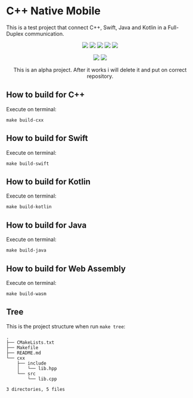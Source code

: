 # C++ Native Mobile

This is a test project that connect C++, Swift, Java and Kotlin in a Full-Duplex communication.

<p align="center">
    <a href="https://github.com/paulocoutinhox/cpp-native-mobile/actions/workflows/cxx.yml"><img src="https://github.com/paulocoutinhox/cpp-native-mobile/actions/workflows/cxx.yml/badge.svg"></a>
    <a href="https://github.com/paulocoutinhox/cpp-native-mobile/actions/workflows/swift.yml"><img src="https://github.com/paulocoutinhox/cpp-native-mobile/actions/workflows/swift.yml/badge.svg"></a>
    <a href="https://github.com/paulocoutinhox/cpp-native-mobile/actions/workflows/kotlin.yml"><img src="https://github.com/paulocoutinhox/cpp-native-mobile/actions/workflows/kotlin.yml/badge.svg"></a>
    <a href="https://github.com/paulocoutinhox/cpp-native-mobile/actions/workflows/java.yml"><img src="https://github.com/paulocoutinhox/cpp-native-mobile/actions/workflows/java.yml/badge.svg"></a>
    <a href="https://github.com/paulocoutinhox/cpp-native-mobile/actions/workflows/wasm.yml"><img src="https://github.com/paulocoutinhox/cpp-native-mobile/actions/workflows/wasm.yml/badge.svg"></a>
</p>

<p align="center">
    <a href="https://app.codiga.io/hub/project/34803/cpp-native-mobile"><img src="https://api.codiga.io/project/34803/score/svg"></a>
    <a href="https://app.codiga.io/hub/project/34803/cpp-native-mobile"><img src="https://api.codiga.io/project/34803/status/svg"></a>
</p>

<p align="center">This is an alpha project. After it works i will delete it and put on correct repository.</p>

## How to build for C++

Execute on terminal:

`make build-cxx`

## How to build for Swift

Execute on terminal:

`make build-swift`

## How to build for Kotlin

Execute on terminal:

`make build-kotlin`

## How to build for Java

Execute on terminal:

`make build-java`

## How to build for Web Assembly

Execute on terminal:

`make build-wasm`

## Tree

This is the project structure when run `make tree`:

```
.
├── CMakeLists.txt
├── Makefile
├── README.md
└── cxx
    ├── include
    │   └── lib.hpp
    └── src
        └── lib.cpp

3 directories, 5 files
```
